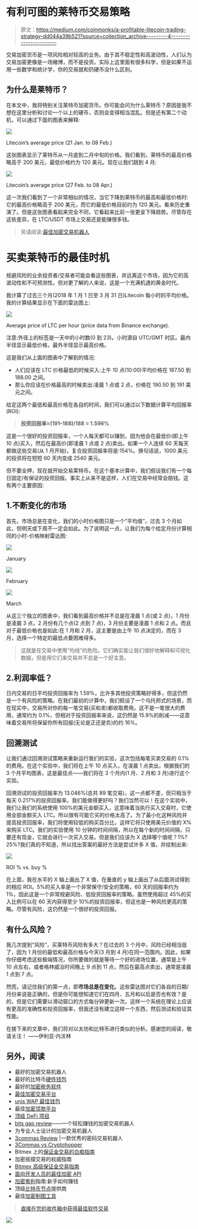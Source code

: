 # 有利可图的莱特币交易策略

> 原文：<https://medium.com/coinmonks/a-profitable-litecoin-trading-strategy-dd044a39b521?source=collection_archive---------4----------------------->

交易加密货币是一项风险相对较高的业务。由于其不稳定性和高波动性，人们认为交易加密更像是一场赌博，而不是投资。实际上这里面有很多科学，但是如果不运用一些数学和统计学，你的交易就和扔硬币没什么区别。

## 为什么是莱特币？

在本文中，我将特别关注莱特币加密货币。你可能会问为什么莱特币？原因是我不想在这里分析和讨论一个以上的硬币，否则会变得相当混乱。但是还有第二个动机，可以通过下面的图表来解释:

![](img/d4c83e9ea4bcdaa4325aa37254ace3b7.png)

Litecoin’s average price (21 Jan. to 08 Feb.)

这张图表显示了莱特币从一月底到二月中旬的价格。我们看到，莱特币的最高价格略高于 200 美元，最低价格约为 120 美元。现在让我们跳到 4 月:

![](img/3bfba43b5d0c57f11b493cdc11e94f57.png)

Litecoin’s average price (27 Feb. to 08 Apr.)

这一次我们看到了一个非常相似的情况，当它下降到莱特币的最高和最低价格时:它的最高价格略高于 200 美元，而它的最低价格目前约为 120 美元。看来历史重演了。但是这张图表看起来完全不同，它看起来比前一张更呈下降趋势。尽管存在这些差异，在 LTC/USDT 市场上交易还是能赚很多钱。

> 另请阅读:[最佳加密交易机器人](/coinmonks/crypto-trading-bot-c2ffce8acb2a)

# 买卖莱特币的最佳时机

规避风险的业余投资者/交易者可能会看这些图表，并远离这个市场，因为它的高波动性和不可预测性。但对更了解的人来说，这是一个充满机遇的黄金时代。

我计算了过去三个月(2018 年 1 月 1 日至 3 月 31 日)Litecoin 每小时的平均价格。我的计算结果显示在下面的雷达图上:

![](img/3fa274a93c6643a0c71a0f162884b59a.png)

Average price of LTC per hour (price data from Binance exchange).

注意:外径上的标签是一天中的小时数(0 到 23)。小时源自 UTC/GMT 时区。最内半径显示最低价格，最外半径显示最高价格。

这是我们从上面的图表中了解到的情况:

*   人们应该在 LTC 价格最低的时候买入:上午 10 点(10:00)平均价格在 187.50 到 188.00 之间。
*   那么你应该在价格最高的时候卖出:凌晨 1 点或 2 点，价格在 190.50 到 191 美元之间。

给定这两个最低和最高价格在各自的时间，我们可以通过以下数据计算平均回报率(ROI):

> **投资回报率=(191–188)/188 = 1.596%**

这是一个很好的投资回报率，一个人每天都可以赚到，因为他会在最低价(即上午 10 点)买入，然后在最高价(即凌晨 1 点或 2 点)卖出。如果一个人连续 60 天每天都做这些交易(从 1 月开始)，复合投资回报率将是:154%。换句话说，1000 美元的投资将在短短 60 天内变成 2540 美元。

但不要全押，现在就开始交易莱特币。在这个基本计算中，我们假设我们有一个每日固定/有保证的投资回报。事实上从来不是这样，人们在交易中经常会赔钱。这有两个主要原因:

## 1.不断变化的市场

首先，市场总是在变化，我们的小时价格图只是一个“平均值”，过去 3 个月如此，但明天或下周不一定会如此。为了说明这一点，让我们为每个给定月份计算相同的小时-价格映射雷达图:

![](img/56124e5f888370bc747b21b5f9a17ca8.png)

January

![](img/0814602e6b4f1ca642259471357b6197.png)

February

![](img/c138f11a27c6d08cfadede1adc48b75c.png)

March

从这三个独立的图表中，我们看到最高价格并不总是在凌晨 1 点(或 2 点)，1 月份是凌晨 3 点，2 月份有几个点(2 点到 7 点)，3 月份主要是凌晨 1 点和 2 点。而且对于最低价格也是如此:在 1 月和 2 月，这主要是由上午 10 点决定的，而在 3 月，选择一个特定的最低点要困难得多。

> 这就是在交易中使用“均线”的危险。它们确实能让我们很好地解释和可视化数据，但是用它们来交易并不总是一个好主意。

## 2.利润率低？

日内交易的日平均投资回报率为 1.59%，比许多其他投资策略好得多，但这仍然是一个有风险的策略。在我们最初的计算中，我们假设了一个乌托邦式的场景，而在现实中，交易所对你的每一笔交易(买和卖)都收取费用。这不是一笔很大的费用，通常约为 0.1%，但相对于投资回报率来说，这仍然是 15.9%的削减——这意味着交易所将保留你所有回报(无论是正还是负)的约 16%。

## 回溯测试

让我们通过回溯测试策略来重新运行我们的实验，这次包括每笔买卖交易的 0.1%的费用。在这个实验中，我们将在上午 10 点买入，在凌晨 1 点卖出，根据我们的 3 个月平均图表，这是最佳点——我们将在 3 个月内(1 月、2 月和 3 月)进行这个实验。

回溯测试的投资回报率为 13.046%(总共 89 笔交易)，这一点都不差，但只相当于每天 0.217%的投资回报率。我们能做得更好吗？我们当然可以！在这个实验中，我们让我们的系统使用 100%的美元金额买入，这意味着当执行买入交易时，它使用全部金额买入 LTC。所以很有可能它买的价格太高了。为了最小化这种风险并提高投资回报率，我们将使用较低的购买百分比，这样它将只使用美元价值的 X%来购买 LTC。我们的实验使用 10 分钟的时间间隔，所以在每个新的时间间隔，只要还有现金，它就会进行一次买入交易。但是我们应该为 X 选择哪个值呢？1%?25%?我们真的不知道，所以找出答案的最好方法是尝试许多 X 值，并绘制出来:

![](img/15b6df4aee159bdeef804c42ce264a5f.png)

ROI % vs. buy %

在上面，我在水平的 X 轴上画出了 X 值，在垂直的 y 轴上画出了从后面测试得到的相应 ROI。5%的买入率是一个非常保守/安全的策略，60 天的回报率约为 1%，因此这是一个非常规避风险、低投资回报率的策略。虽然使用超过 45%的买入比例可以在 60 天内获得至少 10%的投资回报率，但这也是一种风险更高的策略。尽管有风险，这仍然是一个很好的投资回报。

## 有什么风险？

我几次提到“风险”，买莱特币风险有多大？在过去的 3 个月中，风险已经相当低了，因为 1 月份的最低和最高价格与今天(3 月到 4 月)在同一范围内。因此，如果你仔细考虑这些极端情况，你所要做的就是等待一个好的进场位置，通常是上午 10 点左右，或者格林威治时间晚上 9 点到 11 点，然后在最高点卖出，通常是凌晨 1 点到 7 点。

然而，请记住我们的第一点，即**市场总是在变化**。这些雷达图对它们各自的日期/月份来说是正确的，但是你可能想知道它们在四月、五月和以后是否也有效？是的，但是它们需要以滑动窗口的方式每分钟更新一次。这样一个系统在理论上应该有更高的准确性和投资回报率，但我还没有建立这样一个东西，然后测试和验证其性能。

在接下来的文章中，我们将对以太坊和比特币进行类似的分析。感谢您的阅读，敬请关注！
——伊利亚·内沃林

## 另外，阅读

*   最好的加密交易机器人
*   最好的比特币[硬件钱包](/coinmonks/the-best-cryptocurrency-hardware-wallets-of-2020-e28b1c124069?source=friends_link&sk=324dd9ff8556ab578d71e7ad7658ad7c)
*   最好的[加密税务软件](/coinmonks/best-crypto-tax-tool-for-my-money-72d4b430816b)
*   [最佳加密交易平台](/coinmonks/the-best-crypto-trading-platforms-in-2020-the-definitive-guide-updated-c72f8b874555)
*   [unis WAP 最佳钱包](/coinmonks/best-wallets-to-use-uniswap-e91a6385d9e8)
*   最佳[加密贷款平台](/coinmonks/top-5-crypto-lending-platforms-in-2020-that-you-need-to-know-a1b675cec3fa)
*   [顶级 DeFi 项目](/coinmonks/defi-future-10-promising-projects-in-the-defi-world-ff2b697ab006)
*   [bits gap review](https://blog.coincodecap.com/bitsgap-review)——一个轻松赚钱的加密交易机器人
*   为专业人士设计的加密交易机器人
*   [3commas Review](https://blog.coincodecap.com/3commas-review-an-excellent-crypto-trading-bot) |一款优秀的密码交易机器人
*   [3Commas vs Cryptohopper](/coinmonks/cryptohopper-vs-3commas-vs-shrimpy-a2c16095b8fe)
*   Bitmex 上的[保证金交易的白痴指南](/coinmonks/the-idiots-guide-to-margin-trading-on-bitmex-dbbd7742c6fc?source=friends_link&sk=7bfa99d2a181142510c8442c8ddb0786)
*   加密摇摆交易的权威指南
*   [Bitmex 高级保证金交易指南](/coinmonks/bitmex-advanced-margin-trading-guide-2270c195ce25?source=friends_link&sk=1d986cca731f5084b9a2db4a4bc4a7ad)
*   [面向开发人员的最佳加密 API](/coinmonks/best-crypto-apis-for-developers-5efe3a597a9f)
*   [加密套利](/coinmonks/crypto-arbitrage-guide-how-to-make-money-as-a-beginner-62bfe5c868f6)指南:新手如何赚钱
*   顶级[比特币节点](https://blog.coincodecap.com/bitcoin-node-solutions)提供商
*   最佳[加密制图工具](/coinmonks/what-are-the-best-charting-platforms-for-cryptocurrency-trading-85aade584d80)

> [直接在您的收件箱中获得最佳软件交易](https://coincodecap.com?utm_source=coinmonks)

[![](img/160ce73bd06d46c2250251e7d5969f9d.png)](https://coincodecap.com?utm_source=coinmonks)
